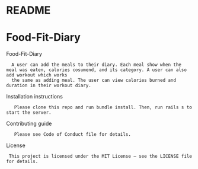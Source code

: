 # README
# Food-Fit-Diary

  Food-Fit-Diary
      
      A user can add the meals to their diary. Each meal show when the meal was eaten, calories cosumend, and its category. A user can also add workout which works
      the same as adding meal. The user can view calories burned and duration in their workout diary. 
  
   Installation instructions
       
       Please clone this repo and run bundle install. Then, run rails s to start the server. 
       
    
  Contributing guide
       
       Please see Code of Conduct file for details. 
       
       
  License
     
     This project is licensed under the MIT License – see the LICENSE file for details.
      
      
  
